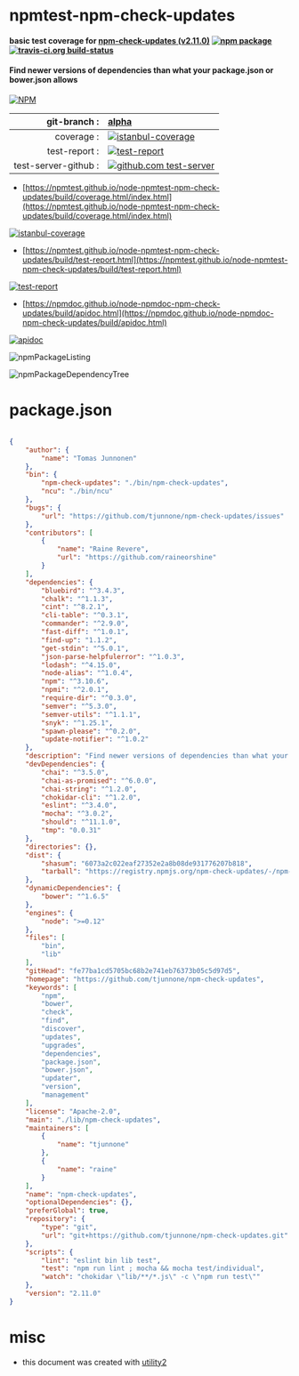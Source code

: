 # npmtest-npm-check-updates

#### basic test coverage for  [npm-check-updates (v2.11.0)](https://github.com/tjunnone/npm-check-updates)  [![npm package](https://img.shields.io/npm/v/npmtest-npm-check-updates.svg?style=flat-square)](https://www.npmjs.org/package/npmtest-npm-check-updates) [![travis-ci.org build-status](https://api.travis-ci.org/npmtest/node-npmtest-npm-check-updates.svg)](https://travis-ci.org/npmtest/node-npmtest-npm-check-updates)

#### Find newer versions of dependencies than what your package.json or bower.json allows

[![NPM](https://nodei.co/npm/npm-check-updates.png?downloads=true&downloadRank=true&stars=true)](https://www.npmjs.com/package/npm-check-updates)

| git-branch : | [alpha](https://github.com/npmtest/node-npmtest-npm-check-updates/tree/alpha)|
|--:|:--|
| coverage : | [![istanbul-coverage](https://npmtest.github.io/node-npmtest-npm-check-updates/build/coverage.badge.svg)](https://npmtest.github.io/node-npmtest-npm-check-updates/build/coverage.html/index.html)|
| test-report : | [![test-report](https://npmtest.github.io/node-npmtest-npm-check-updates/build/test-report.badge.svg)](https://npmtest.github.io/node-npmtest-npm-check-updates/build/test-report.html)|
| test-server-github : | [![github.com test-server](https://npmtest.github.io/node-npmtest-npm-check-updates/GitHub-Mark-32px.png)](https://npmtest.github.io/node-npmtest-npm-check-updates/build/app/index.html) | | build-artifacts : | [![build-artifacts](https://npmtest.github.io/node-npmtest-npm-check-updates/glyphicons_144_folder_open.png)](https://github.com/npmtest/node-npmtest-npm-check-updates/tree/gh-pages/build)|

- [https://npmtest.github.io/node-npmtest-npm-check-updates/build/coverage.html/index.html](https://npmtest.github.io/node-npmtest-npm-check-updates/build/coverage.html/index.html)

[![istanbul-coverage](https://npmtest.github.io/node-npmtest-npm-check-updates/build/screenCapture.buildCi.browser.%252Ftmp%252Fbuild%252Fcoverage.lib.html.png)](https://npmtest.github.io/node-npmtest-npm-check-updates/build/coverage.html/index.html)

- [https://npmtest.github.io/node-npmtest-npm-check-updates/build/test-report.html](https://npmtest.github.io/node-npmtest-npm-check-updates/build/test-report.html)

[![test-report](https://npmtest.github.io/node-npmtest-npm-check-updates/build/screenCapture.buildCi.browser.%252Ftmp%252Fbuild%252Ftest-report.html.png)](https://npmtest.github.io/node-npmtest-npm-check-updates/build/test-report.html)

- [https://npmdoc.github.io/node-npmdoc-npm-check-updates/build/apidoc.html](https://npmdoc.github.io/node-npmdoc-npm-check-updates/build/apidoc.html)

[![apidoc](https://npmdoc.github.io/node-npmdoc-npm-check-updates/build/screenCapture.buildCi.browser.%252Ftmp%252Fbuild%252Fapidoc.html.png)](https://npmdoc.github.io/node-npmdoc-npm-check-updates/build/apidoc.html)

![npmPackageListing](https://npmtest.github.io/node-npmtest-npm-check-updates/build/screenCapture.npmPackageListing.svg)

![npmPackageDependencyTree](https://npmtest.github.io/node-npmtest-npm-check-updates/build/screenCapture.npmPackageDependencyTree.svg)



# package.json

```json

{
    "author": {
        "name": "Tomas Junnonen"
    },
    "bin": {
        "npm-check-updates": "./bin/npm-check-updates",
        "ncu": "./bin/ncu"
    },
    "bugs": {
        "url": "https://github.com/tjunnone/npm-check-updates/issues"
    },
    "contributors": [
        {
            "name": "Raine Revere",
            "url": "https://github.com/raineorshine"
        }
    ],
    "dependencies": {
        "bluebird": "^3.4.3",
        "chalk": "^1.1.3",
        "cint": "^8.2.1",
        "cli-table": "^0.3.1",
        "commander": "^2.9.0",
        "fast-diff": "^1.0.1",
        "find-up": "1.1.2",
        "get-stdin": "^5.0.1",
        "json-parse-helpfulerror": "^1.0.3",
        "lodash": "^4.15.0",
        "node-alias": "^1.0.4",
        "npm": "^3.10.6",
        "npmi": "^2.0.1",
        "require-dir": "^0.3.0",
        "semver": "^5.3.0",
        "semver-utils": "^1.1.1",
        "snyk": "^1.25.1",
        "spawn-please": "^0.2.0",
        "update-notifier": "^1.0.2"
    },
    "description": "Find newer versions of dependencies than what your package.json or bower.json allows",
    "devDependencies": {
        "chai": "^3.5.0",
        "chai-as-promised": "^6.0.0",
        "chai-string": "^1.2.0",
        "chokidar-cli": "^1.2.0",
        "eslint": "^3.4.0",
        "mocha": "^3.0.2",
        "should": "^11.1.0",
        "tmp": "0.0.31"
    },
    "directories": {},
    "dist": {
        "shasum": "6073a2c022eaf27352e2a8b08de931776207b818",
        "tarball": "https://registry.npmjs.org/npm-check-updates/-/npm-check-updates-2.11.0.tgz"
    },
    "dynamicDependencies": {
        "bower": "^1.6.5"
    },
    "engines": {
        "node": ">=0.12"
    },
    "files": [
        "bin",
        "lib"
    ],
    "gitHead": "fe77ba1cd5705bc68b2e741eb76373b05c5d97d5",
    "homepage": "https://github.com/tjunnone/npm-check-updates",
    "keywords": [
        "npm",
        "bower",
        "check",
        "find",
        "discover",
        "updates",
        "upgrades",
        "dependencies",
        "package.json",
        "bower.json",
        "updater",
        "version",
        "management"
    ],
    "license": "Apache-2.0",
    "main": "./lib/npm-check-updates",
    "maintainers": [
        {
            "name": "tjunnone"
        },
        {
            "name": "raine"
        }
    ],
    "name": "npm-check-updates",
    "optionalDependencies": {},
    "preferGlobal": true,
    "repository": {
        "type": "git",
        "url": "git+https://github.com/tjunnone/npm-check-updates.git"
    },
    "scripts": {
        "lint": "eslint bin lib test",
        "test": "npm run lint ; mocha && mocha test/individual",
        "watch": "chokidar \"lib/**/*.js\" -c \"npm run test\""
    },
    "version": "2.11.0"
}
```



# misc
- this document was created with [utility2](https://github.com/kaizhu256/node-utility2)
